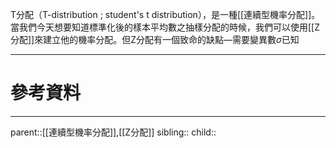 T分配（T-distribution ; student's t distribution），是一種[[連續型機率分配]]。當我們今天想要知道標準化後的樣本平均數之抽樣分配的時候，我們可以使用[[Z分配]]來建立他的機率分配。但Z分配有一個致命的缺點—需要變異數$\sigma$已知

- - -
# 參考資料

- - -
parent::[[連續型機率分配]],[[Z分配]]
sibling::
child::